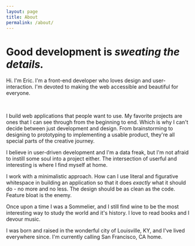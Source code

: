 ```yaml
---
layout: page
title: About
permalink: /about/
---
```


<h1 class='page-heading'> Good development is <em>sweating the details.</em></h1>
<div class='text-content-width'>
<p>Hi. I'm Eric. I'm a front-end developer who loves design and user-interaction. I'm devoted to making the web accessible and beautiful for everyone.</p>
<br />
<p>
I build web applications that people want to use. My favorite projects are ones that I can see through from the beginning to end. Which is why I can't decide between just development and design. From brainstorming to designing to prototyping to implementing a usable product, they're all special parts of the creative journey.
</p>
<p>
I believe in user-driven development and I'm a data freak, but I'm not afraid to instill some soul into a project either. The intersection of userful and interesting is where I find myself at home.
</p>
<p>
I work with a minimalistic approach. How can I use literal and figurative whitespace in building an application so that it does <em>exactly</em> what it should do - no more and no less. The design should be as clean as the code. Feature bloat is the enemy. 
</p>
<p>
Once upon a time I was a Sommelier, and I still find wine to be the most interesting way to study the world and it's history. I love to read books and I devour music. 
</p>
<p>
I was born and raised in the wonderful city of Louisville, KY, and I've lived everywhere since. I'm currently calling San Francisco, CA home.
</p>
</div>